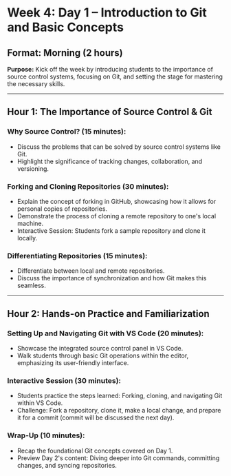 # Week 4: Day 1 – Introduction to Git and Basic Concepts

## Format: Morning (2 hours)

**Purpose:** Kick off the week by introducing students to the importance of source control systems, focusing on Git, and setting the stage for mastering the necessary skills.

---

## Hour 1: The Importance of Source Control & Git

### Why Source Control? (15 minutes):

- Discuss the problems that can be solved by source control systems like Git.
- Highlight the significance of tracking changes, collaboration, and versioning.

### Forking and Cloning Repositories (30 minutes):

- Explain the concept of forking in GitHub, showcasing how it allows for personal copies of repositories.
- Demonstrate the process of cloning a remote repository to one's local machine.
- Interactive Session: Students fork a sample repository and clone it locally.

### Differentiating Repositories (15 minutes):

- Differentiate between local and remote repositories.
- Discuss the importance of synchronization and how Git makes this seamless.

---

## Hour 2: Hands-on Practice and Familiarization

### Setting Up and Navigating Git with VS Code (20 minutes):

- Showcase the integrated source control panel in VS Code.
- Walk students through basic Git operations within the editor, emphasizing its user-friendly interface.

### Interactive Session (30 minutes):

- Students practice the steps learned: Forking, cloning, and navigating Git within VS Code.
- Challenge: Fork a repository, clone it, make a local change, and prepare it for a commit (commit will be discussed the next day).

### Wrap-Up (10 minutes):

- Recap the foundational Git concepts covered on Day 1.
- Preview Day 2's content: Diving deeper into Git commands, committing changes, and syncing repositories.

